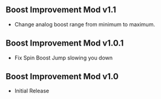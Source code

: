 ## Boost Improvement Mod v1.1
- Change analog boost range from minimum to maximum.

## Boost Improvement Mod v1.0.1
- Fix Spin Boost Jump slowing you down

## Boost Improvement Mod v1.0
- Initial Release